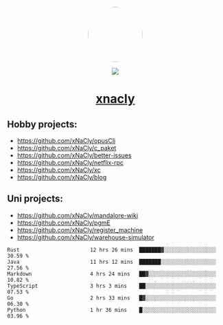 <p align="center">
  <img style="border-radius: 100px" width="128" height="128" src="https://avatars.githubusercontent.com/u/47723417?v=4"/>
</p>
<p align="center">
  <img src="https://komarev.com/ghpvc/?username=xnacly&&style=flat-square"/>
</p>

<h1 align="center"><a href="https://xnacly.me"> xnacly</a> </h1>

## Hobby projects:
- https://github.com/xNaCly/opusCli
- https://github.com/xNaCly/c_paket
- https://github.com/xNaCly/better-issues
- https://github.com/xNaCly/netflix-rpc
- https://github.com/xNaCly/xc
- https://github.com/xNaCly/blog

## Uni projects:
- https://github.com/xNaCly/mandalore-wiki
- https://github.com/xNaCly/pgmE
- https://github.com/xNaCly/register_machine
- https://github.com/xNaCly/warehouse-simulator


<!--START_SECTION:waka-->

```text
Rust                       12 hrs 26 mins  ███████▓░░░░░░░░░░░░░░░░░   30.59 %
Java                       11 hrs 12 mins  ███████░░░░░░░░░░░░░░░░░░   27.56 %
Markdown                   4 hrs 24 mins   ██▓░░░░░░░░░░░░░░░░░░░░░░   10.82 %
TypeScript                 3 hrs 3 mins    ██░░░░░░░░░░░░░░░░░░░░░░░   07.53 %
Go                         2 hrs 33 mins   █▓░░░░░░░░░░░░░░░░░░░░░░░   06.30 %
Python                     1 hr 36 mins    █░░░░░░░░░░░░░░░░░░░░░░░░   03.96 %
```

<!--END_SECTION:waka-->
